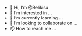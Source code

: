 - 👋 Hi, I’m @Belikisu
- 👀 I’m interested in ...
- 🌱 I’m currently learning ...
- 💞️ I’m looking to collaborate on ...
- 📫 How to reach me ...

<!---
Belikisu/Belikisu is a ✨ special ✨ repository because its `README.md` (this file) appears on your GitHub profile.
You can click the Preview link to take a look at your changes.
--->
